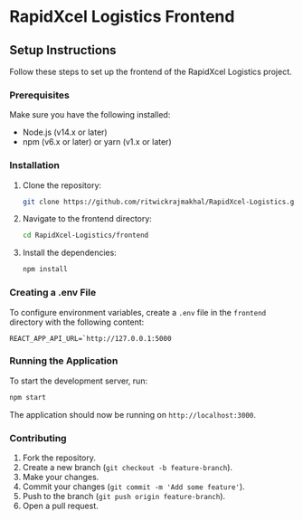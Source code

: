 # RapidXcel Logistics Frontend

## Setup Instructions

Follow these steps to set up the frontend of the RapidXcel Logistics project.

### Prerequisites

Make sure you have the following installed:

- Node.js (v14.x or later)
- npm (v6.x or later) or yarn (v1.x or later)

### Installation

1. Clone the repository:
   ```sh
   git clone https://github.com/ritwickrajmakhal/RapidXcel-Logistics.git
   ```
2. Navigate to the frontend directory:
   ```sh
   cd RapidXcel-Logistics/frontend
   ```
3. Install the dependencies:
   ```sh
   npm install
   ```

### Creating a .env File

To configure environment variables, create a `.env` file in the `frontend` directory with the following content:

```
REACT_APP_API_URL=`http://127.0.0.1:5000
```

### Running the Application

To start the development server, run:

```sh
npm start
```

The application should now be running on `http://localhost:3000`.

### Contributing

1. Fork the repository.
2. Create a new branch (`git checkout -b feature-branch`).
3. Make your changes.
4. Commit your changes (`git commit -m 'Add some feature'`).
5. Push to the branch (`git push origin feature-branch`).
6. Open a pull request.